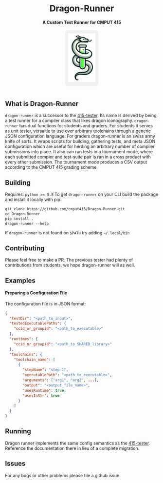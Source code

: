 <div align="center">

# Dragon-Runner
#### A Custom Test Runner for CMPUT 415
<div style="background-color: #f0f0f0; border-radius: 10px; padding: 10px; display: inline-block;"> 
  <img alt="Dragon-Runner Logo" src="/docs/runner-log.png" width="90">
</div>
</div>
<br>


## What is Dragon-Runner

`dragon-runner` is a successor to the [415-tester](https://github.com/cmput415/Tester). Its name is derived by being a test runner for a compiler class that likes dragon iconography. `dragon-runner` has dual functions for students and graders. For students it serves as unit tester, versaitle to use over arbitrary toolchains through a generic JSON configuration language. For graders dragon-runner is an swiss army knife of sorts. It wraps scripts for building, gathering tests, and meta JSON configuration which are useful for herding an arbitrary number of compiler submissions into place. It also can run tests in a tournament mode, where each submitted compier and test-suite pair is ran in a cross product with every other submission. The tournament mode produces a CSV output according to the CMPUT 415 grading scheme. 

## Building 

Requires: `python >= 3.8`
To get `dragon-runner` on your CLI build the package and install it locally with pip.

```
git clone https://github.com/cmput415/Dragon-Runner.git
cd Dragon-Runner
pip install .
dragon-runner --help
```
If `dragon-runner` is not found on `$PATH` try adding `~/.local/bin`

## Contributing
Please feel free to make a PR. The previous tester had plenty of contributions
from students, we hope dragon-runner will as well.

## Examples

#### Preparing a Configuration File
The configuration file is in JSON format:
```json
{
  "testDir": "<path_to_input>",
  "testedExecutablePaths": {
    "ccid_or_groupid": "<path_to_executable>"
  },
  "runtimes": {
    "ccid_or_groupid": "<path_to_SHARED_library>"
  },
  "toolchains": {
    "toolchain_name": [
      {
        "stepName": "step 1",
        "executablePath": "<path_to_executable>",
        "arguments": ["arg1", "arg2", ...],
        "output": "<output_file_name>",
        "usesRuntime": true,
        "usesInStr": true
      }
    ]
  }
}
```
## Running

Dragon runner implements the same config semantics as the [415-tester](https://github.com/cmput415/Tester). Reference the documentation there in lieu of a complete migration.

## Issues

For any bugs or other problems please file a github issue.

